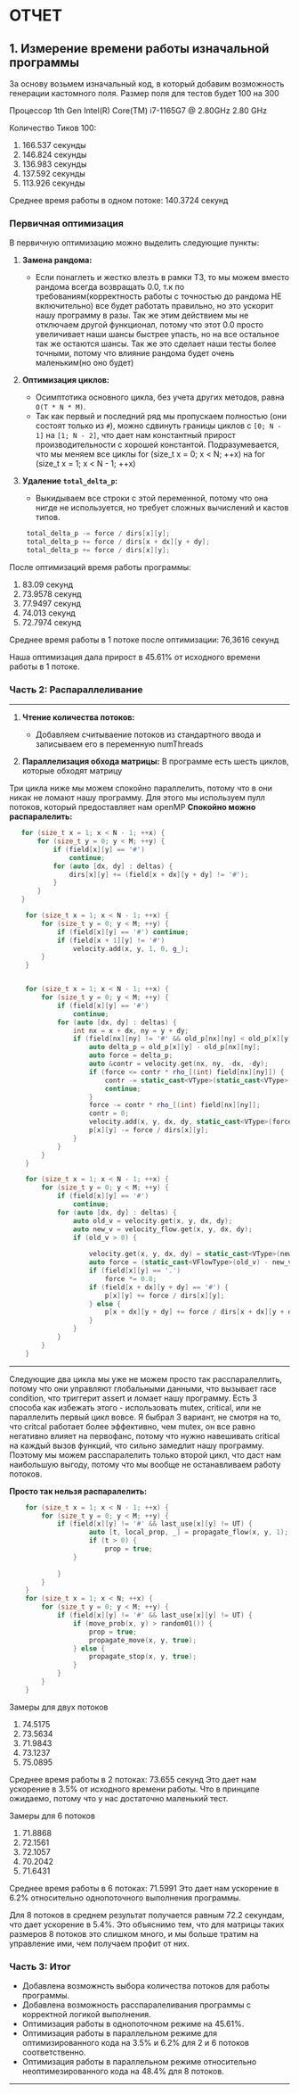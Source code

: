 # ОТЧЕТ

## 1. Измерение времени работы изначальной программы
За основу возьмем изначальный код, в который добавим возможность генерации кастомного поля.
Размер поля для тестов будет 100 на 300

Процессор 1th Gen Intel(R) Core(TM) i7-1165G7 @ 2.80GHz 2.80 GHz

Количество Тиков 100:
1) 166.537 секунды
2) 146.824 секунды
3) 136.983 секунды
4) 137.592 секунды
5) 113.926 секунды

Среднее время работы в одном потоке: 140.3724 секунд

### Первичная оптимизация

В первичную оптимизацию можно выделить следующие пункты:

1. **Замена рандома:**
   - Если понаглеть и жестко влезть в рамки ТЗ, то мы можем вместо рандома всегда возвращать 0.0, т.к по требованиям(корректность работы с точностью до рандома НЕ включительно) все будет работать правильно, но это ускорит нашу программу в разы. Так же этим действием мы не отключаем другой функционал, потому что этот 0.0 просто увеличивает наши шансы быстрее упасть, но на все остальное так же остаются шансы. Так же это сделает наши тесты более точными, потому что влияние рандома будет очень маленьким(но оно будет)

2. **Оптимизация циклов:**
   - Осимптотика основного цикла, без учета других методов, равна `O(T * N * M)`.
   - Так как первый и последний ряд мы пропускаем полностью (они состоят только из `#`), можно сдвинуть границы циклов с `[0; N - 1]` на `[1; N - 2]`, что дает нам константный прирост производительности с хорошей константой. Подразумевается, что мы меняем все циклы  for (size_t x = 0; x < N; ++x) на 
   for (size_t x = 1; x < N - 1; ++x)

3. **Удаление `total_delta_p`:**
   - Выкидываем все строки с этой переменной, потому что она нигде не используется, но требует сложных вычислений и кастов типов.
   ```cpp
    total_delta_p -= force / dirs[x][y]; 
    total_delta_p += force / dirs[x + dx][y + dy];
    total_delta_p += force / dirs[x][y];
   ```

После оптимизаций время работы программы:
1) 83.09 секунд
2) 73.9578 секунд
3) 77.9497 секунд
4) 74.013 секунд
5) 72.7974 секунд


Среднее время работы в 1 потоке после оптимизации: 76,3616 секунд

Наша оптимизация дала прирост в 45.61% от исходного времени работы в 1 потоке.


### **Часть 2: Распараллеливание**
---

1. **Чтение количества потоков:**
   - Добавляем считываение потоков из стандартного ввода и записываем его в переменную numThreads

2. **Параллелизация обхода матрицы:**
В программе есть шесть циклов, которые обходят матрицу

Три цикла ниже мы можем спокойно параллелить, потому что в они никак не ломают нашу программу. Для этого мы используем пулл потоков, который предоставляет нам openMP
   **Спокойно можно распаралелить:**
```cpp
   for (size_t x = 1; x < N - 1; ++x) {
       for (size_t y = 0; y < M; ++y) {
           if (field[x][y] == '#')
               continue;
           for (auto [dx, dy] : deltas) {
               dirs[x][y] += (field[x + dx][y + dy] != '#');
           }
       }
   }

    for (size_t x = 1; x < N - 1; ++x) {
        for (size_t y = 0; y < M; ++y) {
            if (field[x][y] == '#') continue;
            if (field[x + 1][y] != '#')
                velocity.add(x, y, 1, 0, g_);
        }
    }


    for (size_t x = 1; x < N - 1; ++x) {
        for (size_t y = 0; y < M; ++y) {
            if (field[x][y] == '#')
                continue;
            for (auto [dx, dy] : deltas) {
                int nx = x + dx, ny = y + dy;
                if (field[nx][ny] != '#' && old_p[nx][ny] < old_p[x][y]) {
                    auto delta_p = old_p[x][y] - old_p[nx][ny];
                    auto force = delta_p;
                    auto &contr = velocity.get(nx, ny, -dx, -dy);
                    if (force <= contr * rho_[(int) field[nx][ny]]) {
                        contr -= static_cast<VType>(static_cast<VType>(force) / rho_[(int) field[nx][ny]]);
                        continue;
                    }
                    force -= contr * rho_[(int) field[nx][ny]];
                    contr = 0;
                    velocity.add(x, y, dx, dy, static_cast<VType>(force) / rho_[(int) field[x][y]]);
                    p[x][y] -= force / dirs[x][y];
                }
            }
        }
    }

    for (size_t x = 1; x < N - 1; ++x) {
        for (size_t y = 0; y < M; ++y) {
            if (field[x][y] == '#')
                continue;
            for (auto [dx, dy] : deltas) {
                auto old_v = velocity.get(x, y, dx, dy);
                auto new_v = velocity_flow.get(x, y, dx, dy);
                if (old_v > 0) {
                    
                    velocity.get(x, y, dx, dy) = static_cast<VType>(new_v);
                    auto force = (static_cast<VFlowType>(old_v) - new_v) * rho_[(int) field[x][y]];
                    if (field[x][y] == '.')
                        force *= 0.8;
                    if (field[x + dx][y + dy] == '#') {
                        p[x][y] += force / dirs[x][y];
                    } else {
                        p[x + dx][y + dy] += force / dirs[x + dx][y + dy];
                    }
                }
            }
        }
    }
```
---
Следующие два цикла мы уже не можем просто так расспаралеллить, потому что они управляют глобальными данными, что вызывает race condition, что триггерит assert и ломает нашу программу. Есть 3 способа как избежать этого - использовать mutex, critical, или не параллелить первый цикл вовсе. Я быбрал 3 вариант, не смотря на то, что critcal работает более эффективно, чем mutex, он все равно негативно влияет на первофанс, потому что нужно навешивать critical на каждый вызов функций, что сильно замедлит нашу программу. Поэтому мы можем расспаралелить только второй цикл, что даст нам наибольшую выгоду, потому что мы вообще не останавливаем работу потоков.


 **Просто так нельзя распаралелить:**
```cpp
    for (size_t x = 1; x < N - 1; ++x) {
        for (size_t y = 0; y < M; ++y) {
            if (field[x][y] != '#' && last_use[x][y] != UT) {
                    auto [t, local_prop, _] = propagate_flow(x, y, 1);
                    if (t > 0) {
                        prop = true;
                }
                
            }
        }
    }
    for (size_t x = 1; x < N; ++x) {
        for (size_t y = 0; y < M; ++y) {
            if (field[x][y] != '#' && last_use[x][y] != UT) {
                if (move_prob(x, y) > random01()) {
                    prop = true;
                    propagate_move(x, y, true);
                } else {
                    propagate_stop(x, y, true);
                }
            }
        }
    }
```

Замеры для двух потоков
1) 74.5175
2) 73.5634
3) 71.9843
4) 73.1237
5) 75.0895

Среднее время работы в 2 потоках: 73.655 секунд
Это дает нам ускорение в 3.5% от исходного времени работы. Что в принципе ожидаемо, потому что у нас достаточно маленький тест.

Замеры для 6 потоков
1) 71.8868
2) 72.1561
3) 72.1057
4) 70.2042
5) 71.6431

Среднее время работы в 6 потоках: 71.5991
Это дает нам ускорение в 6.2% относительно однопоточного выполнения программы.

Для 8 потоков в среднем результат получается равным 72.2 секундам, что дает ускорение в 5.4%. Это объяснимо тем, что для матрицы таких размеров 8 потоков это слишком много, и мы больше тратим на управление ими, чем получаем профит от них.


### **Часть 3: Итог** 
 - Добавлена возможнсть выбора количества потоков для работы программы.
 - Добавлена возможность расспаралеливания программы с корректной логикой выполнения.
 - Оптимизация работы в однопоточном режиме на 45.61%.
 - Оптимизация работы в параллельном режиме для оптимизированного кода на 3.5% и 6.2% для 2 и 6 потоков     соответственно.
 - Оптимизация работы в параллельном режиме относительно неоптимезированного кода на 48.4% для 8 потоков.


---

